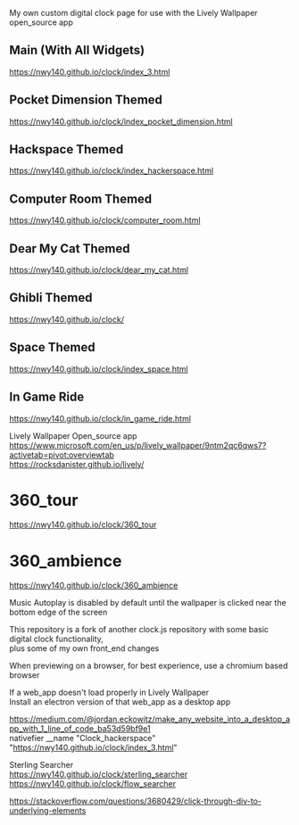 My own custom digital clock page for use with the Lively Wallpaper open_source app  
## Main (With All Widgets)
https://nwy140.github.io/clock/index_3.html  

## Pocket Dimension Themed
https://nwy140.github.io/clock/index_pocket_dimension.html  

## Hackspace Themed
https://nwy140.github.io/clock/index_hackerspace.html  

## Computer Room Themed
https://nwy140.github.io/clock/computer_room.html

## Dear My Cat Themed
https://nwy140.github.io/clock/dear_my_cat.html

## Ghibli Themed
https://nwy140.github.io/clock/  

## Space Themed
https://nwy140.github.io/clock/index_space.html    

## In Game Ride
https://nwy140.github.io/clock/in_game_ride.html  

Lively Wallpaper Open_source app  
https://www.microsoft.com/en_us/p/lively_wallpaper/9ntm2qc6qws7?activetab=pivot:overviewtab    
https://rocksdanister.github.io/lively/    

# 360_tour  
https://nwy140.github.io/clock/360_tour  

# 360_ambience  
https://nwy140.github.io/clock/360_ambience  

Music Autoplay is disabled by default until the wallpaper is clicked near the bottom edge of the screen    

This repository is a fork of another clock.js repository with some basic digital clock functionality,    
plus some of my own front_end changes    

When previewing on a browser,
for best experience, use a chromium based browser

If a web_app doesn't load properly in Lively Wallpaper  
Install an electron version of that web_app as a desktop app  

https://medium.com/@jordan.eckowitz/make_any_website_into_a_desktop_app_with_1_line_of_code_ba53d59bf9e1  
nativefier __name "Clock_hackerspace" "https://nwy140.github.io/clock/index_3.html"  
    

Sterling Searcher  
https://nwy140.github.io/clock/sterling_searcher   
https://nwy140.github.io/clock/flow_searcher  



    
https://stackoverflow.com/questions/3680429/click-through-div-to-underlying-elements